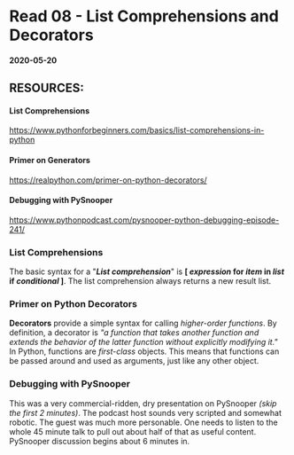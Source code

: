 # Read 08 - List Comprehensions and Decorators

#### 2020-05-20

## RESOURCES:
#### List Comprehensions <br>
https://www.pythonforbeginners.com/basics/list-comprehensions-in-python <br>
#### Primer on Generators <br>
https://realpython.com/primer-on-python-decorators/ <br>
#### Debugging with PySnooper <br>
https://www.pythonpodcast.com/pysnooper-python-debugging-episode-241/ <br>

### List Comprehensions <br>
The basic syntax for a "__*List comprehension*__" is __[ *expression* for *item* in *list* if *conditional* ]__. The list comprehension always returns a new result list.<br>


### Primer on Python Decorators <br>
__Decorators__ provide a simple syntax for calling *higher-order functions*. By definition, a decorator is *"a function that takes another function and extends the behavior of the latter function without explicitly modifying it."* <br>
In Python, functions are *first-class* objects. This means that functions can be passed around and used as arguments, just like any other object. 

### Debugging with PySnooper <br>
This was a very commercial-ridden, dry presentation on PySnooper *(skip the first 2 minutes)*. The podcast host sounds very scripted and somewhat robotic. The guest was much more personable. One needs to listen to the whole 45 minute talk to pull out about half of that as useful content. PySnooper discussion begins about 6 minutes in.

